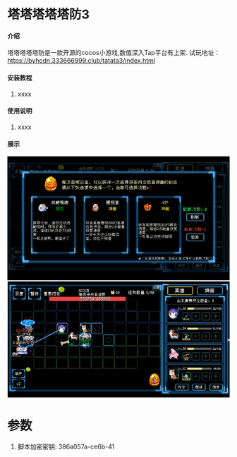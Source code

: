 # 塔塔塔塔塔防3

#### 介绍
塔塔塔塔塔防是一款开源的cocos小游戏,数值深入Tap平台有上架.
试玩地址：https://byhcdn.333666999.club/tatata3/index.html

#### 安装教程

1.  xxxx

#### 使用说明

1.  xxxx

#### 展示

![image text](https://github.com/mltpig/tatatata3/blob/main/img-tatata3/20240524111138.png "DBSCAN Performance Comparison")
![image text](https://github.com/mltpig/tatatata3/blob/main/img-tatata3/20240524111149.png "DBSCAN Performance Comparison")


# 参数
1.  脚本加密密钥: 386a057a-ce6b-41
